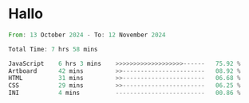 # Hallo
<!--START_SECTION:waka-->

```rust
From: 13 October 2024 - To: 12 November 2024

Total Time: 7 hrs 58 mins

JavaScript    6 hrs 3 mins    >>>>>>>>>>>>>>>>>>>------   75.92 %
Artboard      42 mins         >>-----------------------   08.92 %
HTML          31 mins         >>-----------------------   06.68 %
CSS           29 mins         >>-----------------------   06.25 %
INI           4 mins          -------------------------   00.86 %
```

<!--END_SECTION:waka-->
